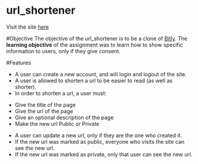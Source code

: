 # url_shortener
Visit the site [here](http://rallen-url-short.herokuapp.com/)

#Objective
The objective of the url_shortener is to be a clone of [Bitly](https://bitly.com/). The **learning objective** of the assignment was to learn how to show specific information to users, only if they give consent.

#Features
 - A user can create a new account, and will login and logout of the site.
 - A user is allowed to shorten a url to be easier to read (as well as shorter).
 - In order to shorten a url, a user must:
  * Give the title of the page
  * Give the url of the page
  * Give an optional description of the page
  * Make the new url Public or Private
 - A user can update a new url, only if they are the one who created it.
 - If the new url was marked as public, everyone who visits the site can see the new url.
 - If the new url was marked as private, only that user can see the new url.

